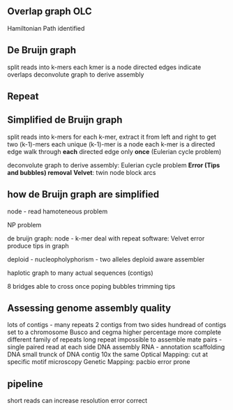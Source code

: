 ## Overlap graph OLC
Hamiltonian Path identified
## De Bruijn graph
split reads into k-mers
each kmer is a node
directed edges indicate overlaps
deconvolute graph to derive assembly
## Repeat
## Simplified de Bruijn graph
split reads into k-mers
for each k-mer, extract it from left and right to get two (k-1)-mers
each unique (k-1)-mer is a node
each k-mer is a directed edge 
walk through **each** directed edge only **once** (Eulerian cycle problem)

deconvolute graph to derive assembly: Eulerian cycle problem
**Error (Tips and bubbles) removal**
**Velvet**: twin node block arcs 

> 
## how de Bruijn graph are simplified


node - read
hamoteneous problem

NP problem 

de bruijn graph:
node - k-mer
deal with repeat
software: Velvet
error produce tips in graph

deploid - nucleopholyphorism - two alleles
deploid aware assembler

haplotic
graph to many actual sequences (contigs)

8 bridges able to cross once
poping bubbles trimming tips

## Assessing genome assembly quality
lots of contigs - many repeats
2 contigs from two sides 
hundread of contigs set to a chromosome
Busco and cegma higher percentage more complete
 different family of repeats 
 long repeat impossible to assemble
 mate pairs - single paired read at each side
 DNA assembly
 RNA - annotation
 scaffolding DNA
 small trunck of DNA 
 contig
 10x the same
 Optical Mapping: cut at specific motif microscopy
 Genetic Mapping:
 pacbio error prone

## pipeline

 short reads can increase resolution 
 error correct 

<!--stackedit_data:
eyJoaXN0b3J5IjpbMTk1NTQ3NzYwMSwtNTc1OTQzNDg3LC0xMj
Q1OTgxOTExLC01Nzg0MjY3MTEsNTM2ODUxOTA1LDQzODczMTIw
OSwxNDQzMDAzOTQzLC0xNDEwMjI0ODMsLTIwNDYwOTQ5ODEsLT
k0MDk2NjQzNiwtMTk2NzkxMTM3OCwyMDk2NDE3NDIyLDIwMDAx
MTgyODMsMTI0MzU3MzQ5N119
-->